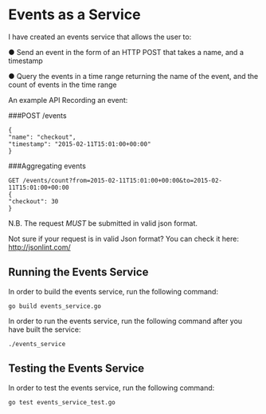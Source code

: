 # Events as a Service

I have created an events service that allows the user to:

● Send an event in the form of an HTTP POST that takes a name, and a timestamp 

● Query the events in a time range returning the name of the event, and the count of events in the time range 

An example API Recording an event:

###POST /events
```
{
"name": "checkout",
"timestamp": "2015-02-11T15:01:00+00:00"
}
```

###Aggregating events

```
GET /events/count?from=2015-02-11T15:01:00+00:00&to=2015-02-11T15:01:00+00:00
{
"checkout": 30
}
```

N.B. The request *MUST* be submitted in valid json format.

Not sure if your request is in valid Json format? You can check it here: http://jsonlint.com/


## Running the Events Service

In order to build the events service, run the following command:

`go build events_service.go`

In order to run the events service, run the following command after you have built the service:

`./events_service`


## Testing the Events Service

In order to test the events service, run the following command:

`go test events_service_test.go`
